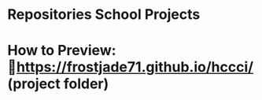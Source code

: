 # Repositories School Projects
# How to Preview: 🔗https://frostjade71.github.io/hccci/ (project folder)
